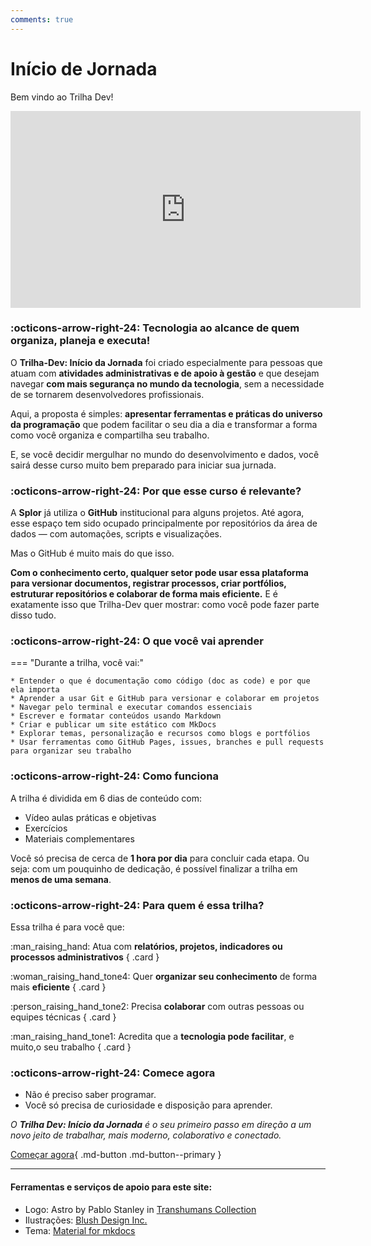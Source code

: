 ```yaml
---
comments: true
---
```

# **Início de Jornada**

Bem vindo ao Trilha Dev! 

<iframe width="560" height="315" src="https://www.youtube.com/embed/YBRBKqIenfU?si=bs13jw9hmvCVVsun" title="YouTube video player" frameborder="0" allow="accelerometer; autoplay; clipboard-write; encrypted-media; gyroscope; picture-in-picture; web-share" referrerpolicy="strict-origin-when-cross-origin" allowfullscreen></iframe>

### :octicons-arrow-right-24: Tecnologia ao alcance de quem organiza, planeja e executa!

O **Trilha-Dev: Início da Jornada** foi criado especialmente para pessoas que atuam com **atividades administrativas e de apoio à gestão** e que desejam navegar **com mais segurança no mundo da tecnologia**, sem a necessidade de se tornarem desenvolvedores profissionais.

Aqui, a proposta é simples: **apresentar ferramentas e práticas do universo da programação** que podem facilitar o seu dia a dia e transformar a forma como você organiza e compartilha seu trabalho.

E, se você decidir mergulhar no mundo do desenvolvimento e dados, você sairá desse curso muito bem preparado para iniciar sua jurnada. 

### :octicons-arrow-right-24: Por que esse curso é relevante?

A **Splor** já utiliza o **GitHub** institucional para alguns projetos. Até agora, esse espaço tem sido ocupado principalmente por repositórios da área de dados — com automações, scripts e visualizações.

Mas o GitHub é muito mais do que isso.

**Com o conhecimento certo, qualquer setor pode usar essa plataforma para versionar documentos, registrar processos, criar portfólios, estruturar repositórios e colaborar de forma mais eficiente.** E é exatamente isso que  Trilha-Dev quer mostrar: como você pode fazer parte disso tudo.

### :octicons-arrow-right-24: O que você vai aprender

<div class="grid" markdown>

=== "Durante a trilha, você vai:"

    * Entender o que é documentação como código (doc as code) e por que ela importa
    * Aprender a usar Git e GitHub para versionar e colaborar em projetos
    * Navegar pelo terminal e executar comandos essenciais
    * Escrever e formatar conteúdos usando Markdown
    * Criar e publicar um site estático com MkDocs
    * Explorar temas, personalização e recursos como blogs e portfólios
    * Usar ferramentas como GitHub Pages, issues, branches e pull requests para organizar seu trabalho

</div>

### :octicons-arrow-right-24: Como funciona

A trilha é dividida em 6 dias de conteúdo com:

- Vídeo aulas práticas e objetivas
- Exercícios
- Materiais complementares

Você só precisa de cerca de **1 hora por dia** para concluir cada etapa. Ou seja: com um pouquinho de dedicação, é possível finalizar a trilha em **menos de uma semana**.

### :octicons-arrow-right-24: Para quem é essa trilha?

Essa trilha é para você que:

<div class="grid" markdown>

:man_raising_hand: Atua com **relatórios, projetos, indicadores ou processos administrativos**
{ .card }

:woman_raising_hand_tone4: Quer **organizar seu conhecimento** de forma mais **eficiente**
{ .card }

:person_raising_hand_tone2: Precisa **colaborar** com outras pessoas ou equipes técnicas
{ .card }

:man_raising_hand_tone1: Acredita que a **tecnologia pode facilitar**, e muito,o seu trabalho
{ .card }

</div>

### :octicons-arrow-right-24: Comece agora

- Não é preciso saber programar.
- Você só precisa de curiosidade e disposição para aprender.

_O **Trilha Dev: Início da Jornada** é o seu primeiro passo em direção a um novo jeito de trabalhar, mais moderno, colaborativo e conectado._

[Começar agora](aulas/index.md){ .md-button .md-button--primary }
______
#### Ferramentas e serviços de apoio para este site:

- Logo: Astro by Pablo Stanley in [Transhumans Collection](https://blush.design/collections/i6aPXTYbSUdZEveWhgik/transhumans)
- Ilustrações: [Blush Design Inc.](https://blush.design/pt)
- Tema: [Material for mkdocs](https://squidfunk.github.io/mkdocs-material/)
